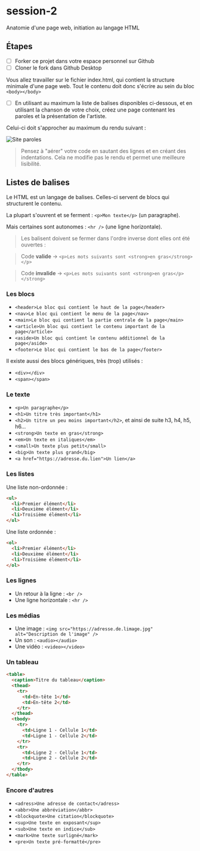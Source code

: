 # session-2
Anatomie d'une page web, initiation au langage HTML

## Étapes

- [ ] Forker ce projet dans votre espace personnel sur Github
- [ ] Cloner le fork dans Github Desktop

Vous allez travailler sur le fichier index.html, qui contient la structure minimale d'une page web. Tout le contenu doit donc s'écrire au sein du bloc `<body></body>`

- [ ] En utilisant au maximum la liste de balises disponibles ci-dessous, et en utilisant la chanson de votre choix, créez une page contenant les paroles et la présentation de l'artiste.

Celui-ci doit s'approcher au maximum du rendu suivant : 

![Site paroles](https://github.com/edj-initiation-code/session-2/blob/master/screencapture-file-Users-julesbonnard-web-edj-session-2-index-html-1504459360156.png?raw=true)

> Pensez à "aérer" votre code en sautant des lignes et en créant des indentations. Cela ne modifie pas le rendu et permet une meilleure lisibilité.

## Listes de balises

Le HTML est un langage de balises. Celles-ci servent de blocs qui structurent le contenu.

La plupart s'ouvrent et se ferment : `<p>Mon texte</p>` (un paragraphe).

Mais certaines sont autonomes : `<hr />` (une ligne horizontale).

> Les balisent doivent se fermer dans l'ordre inverse dont elles ont été ouvertes : 

> Code **valide** -> `<p>Les mots suivants sont <strong>en gras</strong></p>`

> Code **invalide** -> `<p>Les mots suivants sont <strong>en gras</p></strong>`

### Les blocs

- `<header>Le bloc qui contient le haut de la page</header>`
- `<nav>Le bloc qui contient le menu de la page</nav>`
- `<main>Le bloc qui contient la partie centrale de la page</main>`
- `<article>Un bloc qui contient le contenu important de la page</article>`
- `<aside>Un bloc qui contient le contenu additionnel de la page</aside>`
- `<footer>Le bloc qui contient le bas de la page</footer>`

Il existe aussi des blocs génériques, très (trop) utilisés : 

- `<div></div>`
- `<span></span>`

### Le texte

- `<p>Un paragraphe</p>`
- `<h1>Un titre très important</h1>`
- `<h2>Un titre un peu moins important</h2>`, et ainsi de suite h3, h4, h5, h6...
- `<strong>Un texte en gras</strong>`
- `<em>Un texte en italiques</em>`
- `<small>Un texte plus petit</small>`
- `<big>Un texte plus grand</big>`
- `<a href="https://adresse.du.lien">Un lien</a>`

### Les listes

Une liste non-ordonnée : 

```html
<ul>
  <li>Premier élément</li>
  <li>Deuxième élément</li>
  <li>Troisième élément</li>
</ul>
```

Une liste ordonnée : 

```html
<ol>
  <li>Premier élément</li>
  <li>Deuxième élément</li>
  <li>Troisième élément</li>
</ol>
```

### Les lignes

- Un retour à la ligne : `<br />`
- Une ligne horizontale : `<hr />`

### Les médias

- Une image : `<img src="https://adresse.de.limage.jpg" alt="Description de l'image" />`
- Un son : `<audio></audio>`
- Une vidéo : `<video></video>`

### Un tableau

```html
<table>
  <caption>Titre du tableau</caption>
  <thead>
    <tr>
      <td>En-tête 1</td>
      <td>En-tête 2</td>
    </tr>
  </thead>
  <tbody>
    <tr>
      <td>Ligne 1 - Cellule 1</td>
      <td>Ligne 1 - Cellule 2</td>
    </tr>
    <tr>
      <td>Ligne 2 - Cellule 1</td>
      <td>Ligne 2 - Cellule 2</td>
    </tr>
  </tbody>
</table>
```

### Encore d'autres

- `<adress>Une adresse de contact</adress>`
- `<abbr>Une abbréviation</abbr>`
- `<blockquote>Une citation</blockquote>`
- `<sup>Une texte en exposant</sup>`
- `<sub>Une texte en indice</sub>`
- `<mark>Une texte surligné</mark>`
- `<pre>Un texte pré-formatté</pre>`